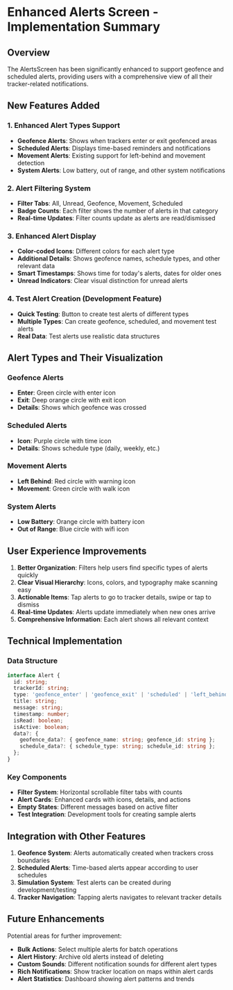 # Enhanced Alerts Screen - Implementation Summary

## Overview
The AlertsScreen has been significantly enhanced to support geofence and scheduled alerts, providing users with a comprehensive view of all their tracker-related notifications.

## New Features Added

### 1. Enhanced Alert Types Support
- **Geofence Alerts**: Shows when trackers enter or exit geofenced areas
- **Scheduled Alerts**: Displays time-based reminders and notifications
- **Movement Alerts**: Existing support for left-behind and movement detection
- **System Alerts**: Low battery, out of range, and other system notifications

### 2. Alert Filtering System
- **Filter Tabs**: All, Unread, Geofence, Movement, Scheduled
- **Badge Counts**: Each filter shows the number of alerts in that category
- **Real-time Updates**: Filter counts update as alerts are read/dismissed

### 3. Enhanced Alert Display
- **Color-coded Icons**: Different colors for each alert type
- **Additional Details**: Shows geofence names, schedule types, and other relevant data
- **Smart Timestamps**: Shows time for today's alerts, dates for older ones
- **Unread Indicators**: Clear visual distinction for unread alerts

### 4. Test Alert Creation (Development Feature)
- **Quick Testing**: Button to create test alerts of different types
- **Multiple Types**: Can create geofence, scheduled, and movement test alerts
- **Real Data**: Test alerts use realistic data structures

## Alert Types and Their Visualization

### Geofence Alerts
- **Enter**: Green circle with enter icon
- **Exit**: Deep orange circle with exit icon
- **Details**: Shows which geofence was crossed

### Scheduled Alerts
- **Icon**: Purple circle with time icon
- **Details**: Shows schedule type (daily, weekly, etc.)

### Movement Alerts
- **Left Behind**: Red circle with warning icon
- **Movement**: Green circle with walk icon

### System Alerts
- **Low Battery**: Orange circle with battery icon
- **Out of Range**: Blue circle with wifi icon

## User Experience Improvements

1. **Better Organization**: Filters help users find specific types of alerts quickly
2. **Clear Visual Hierarchy**: Icons, colors, and typography make scanning easy
3. **Actionable Items**: Tap alerts to go to tracker details, swipe or tap to dismiss
4. **Real-time Updates**: Alerts update immediately when new ones arrive
5. **Comprehensive Information**: Each alert shows all relevant context

## Technical Implementation

### Data Structure
```typescript
interface Alert {
  id: string;
  trackerId: string;
  type: 'geofence_enter' | 'geofence_exit' | 'scheduled' | 'left_behind' | 'moved' | 'low_battery' | 'out_of_range' | 'custom';
  title: string;
  message: string;
  timestamp: number;
  isRead: boolean;
  isActive: boolean;
  data?: {
    geofence_data?: { geofence_name: string; geofence_id: string };
    schedule_data?: { schedule_type: string; schedule_id: string };
  };
}
```

### Key Components
- **Filter System**: Horizontal scrollable filter tabs with counts
- **Alert Cards**: Enhanced cards with icons, details, and actions
- **Empty States**: Different messages based on active filter
- **Test Integration**: Development tools for creating sample alerts

## Integration with Other Features

1. **Geofence System**: Alerts automatically created when trackers cross boundaries
2. **Scheduled Alerts**: Time-based alerts appear according to user schedules
3. **Simulation System**: Test alerts can be created during development/testing
4. **Tracker Navigation**: Tapping alerts navigates to relevant tracker details

## Future Enhancements

Potential areas for further improvement:
- **Bulk Actions**: Select multiple alerts for batch operations
- **Alert History**: Archive old alerts instead of deleting
- **Custom Sounds**: Different notification sounds for different alert types
- **Rich Notifications**: Show tracker location on maps within alert cards
- **Alert Statistics**: Dashboard showing alert patterns and trends
